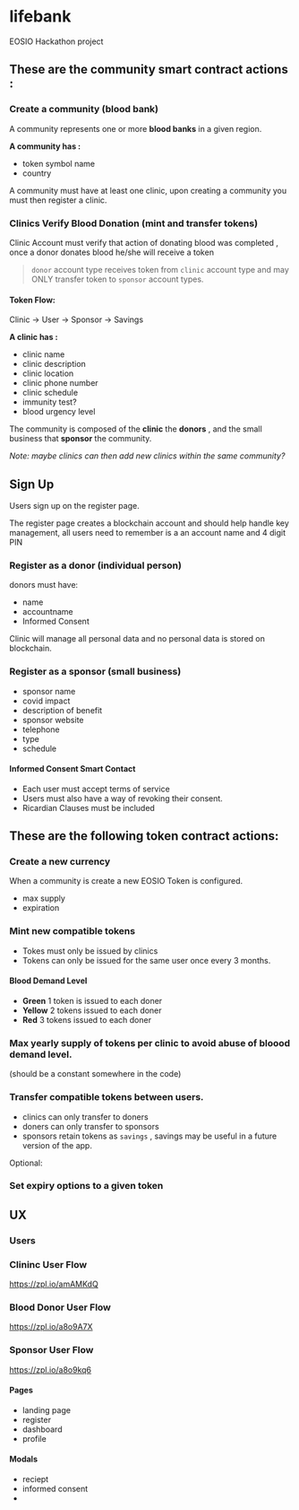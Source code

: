 # lifebank
EOSIO Hackathon project

## These are the community smart contract actions :


### Create a  community   (blood bank)
A community represents one or more  **blood banks** in a given region.

**A community has :** 
   - token symbol name   
   - country
   
A community must have at least one clinic, upon creating a community you must then register a clinic.

### Clinics Verify Blood Donation (mint and transfer tokens)
Clinic Account must verify that action of donating blood was completed , once a donor donates blood he/she will receive a token 

> `donor` account type receives token from `clinic` account type and may  ONLY transfer token to `sponsor` account types.

#### Token Flow: 
Clinic -> User -> Sponsor -> Savings  

**A clinic has :** 
   - clinic name
   - clinic description
   - clinic location
   - clinic phone number
   - clinic schedule
   - immunity test?
   - blood urgency level

The community is composed of the **clinic** the **donors** , and the small business that **sponsor** the community.

_Note: maybe clinics can then add new clinics within the same community?_

## Sign Up

Users sign up on the register page. 

The register page creates a blockchain account and should help handle  key management, all users need to remember is a an account name and 4 digit PIN
 
### Register as a donor  (individual person)

donors must have:
 - name
 - accountname
 - Informed Consent

 
Clinic will manage all personal data and no personal data is stored on blockchain.


###  Register as a sponsor   (small business)
- sponsor name
- covid impact 
- description of benefit
- sponsor website
- telephone
- type 
- schedule


#### Informed Consent Smart Contact

- Each user must accept terms of service
- Users must also have a way of revoking their consent.
- Ricardian Clauses must be included

## These are the following token contract actions:

### Create a new currency 
When a community is create a new  EOSIO Token is configured. 
- max supply 
- expiration 

### Mint new compatible tokens
 - Tokes must only be issued by clinics
 - Tokens can only be issued for the same user once every 3 months.

#### Blood Demand Level

 - **Green** 1 token is issued to each doner 
 - **Yellow** 2 tokens issued to each doner
 - **Red**  3 tokens issued to each doner

### Max yearly supply of tokens per clinic to avoid abuse of bloood demand level.

(should be a constant somewhere in the code)

### Transfer compatible tokens between users.
- clinics can only transfer to doners 
- doners can only transfer to sponsors
- sponsors retain tokens as `savings` , savings may be useful in a future version of the app.

Optional:
### Set expiry options to a given token


## UX

### Users


### Clininc User Flow
https://zpl.io/amAMKdQ

### Blood Donor User Flow 
https://zpl.io/a8o9A7X

### Sponsor User Flow
https://zpl.io/a8o9kq6

#### Pages 
 - landing page
 - register 
 - dashboard 
 - profile 


#### Modals
 - reciept 
 - informed consent
 - 
